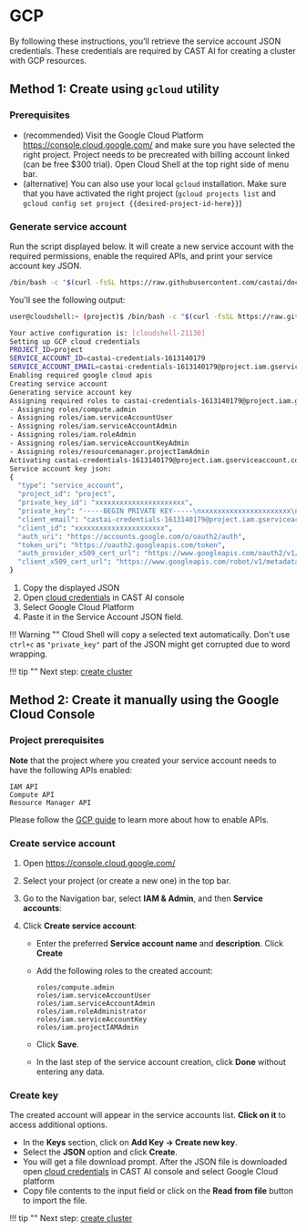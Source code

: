# GCP

By following these instructions, you’ll retrieve the service account JSON credentials. These credentials are required by
CAST AI for creating a cluster with GCP resources.

## Method 1: Create using `gcloud` utility

### Prerequisites

- (recommended) Visit the Google Cloud Platform <https://console.cloud.google.com/> and make sure you have selected the right project. Project needs to be precreated with billing account linked (can be free $300 trial). Open Cloud Shell at the top right side of menu bar.
- (alternative) You can also use your local `gcloud` installation. Make sure that you have activated the right project (`gcloud projects list` and `gcloud config set project {{desired-project-id-here}}`)

### Generate service account

Run the script displayed below. It will create a new service account with the required permissions, enable the required APIs, and print your service account key JSON.

```bash
/bin/bash -c "$(curl -fsSL https://raw.githubusercontent.com/castai/docs/main/docs/getting-started/credentials/configuring-gcp-credentials/script.sh)"
```

You'll see the following output:

```bash
user@cloudshell:~ (project)$ /bin/bash -c "$(curl -fsSL https://raw.githubusercontent.com/castai/docs/main/docs/getting-started/credentials/configuring-gcp-credentials/script.sh)"

Your active configuration is: [cloudshell-21130]
Setting up GCP cloud credentials
PROJECT_ID=project
SERVICE_ACCOUNT_ID=castai-credentials-1613140179
SERVICE_ACCOUNT_EMAIL=castai-credentials-1613140179@project.iam.gserviceaccount.com
Enabling required google cloud apis
Creating service account
Generating service account key
Assigning required roles to castai-credentials-1613140179@project.iam.gserviceaccount.com service account
- Assigning roles/compute.admin
- Assigning roles/iam.serviceAccountUser
- Assigning roles/iam.serviceAccountAdmin
- Assigning roles/iam.roleAdmin
- Assigning roles/iam.serviceAccountKeyAdmin
- Assigning roles/resourcemanager.projectIamAdmin
Activating castai-credentials-1613140179@project.iam.gserviceaccount.com service account
Service account key json:
{
  "type": "service_account",
  "project_id": "project",
  "private_key_id": "xxxxxxxxxxxxxxxxxxxxxx",
  "private_key": "-----BEGIN PRIVATE KEY-----\nxxxxxxxxxxxxxxxxxxxxxx\n-----END PRIVATE KEY-----\n",
  "client_email": "castai-credentials-1613140179@project.iam.gserviceaccount.com",
  "client_id": "xxxxxxxxxxxxxxxxxxxxxx",
  "auth_uri": "https://accounts.google.com/o/oauth2/auth",
  "token_uri": "https://oauth2.googleapis.com/token",
  "auth_provider_x509_cert_url": "https://www.googleapis.com/oauth2/v1/certs",
  "client_x509_cert_url": "https://www.googleapis.com/robot/v1/metadata/x509/castai-credentials-1613140179%40project.iam.gserviceaccount.com"
}
```

1. Copy the displayed JSON
2. Open [cloud credentials](https://console.cast.ai/cloud-credentials) in CAST AI console
3. Select Google Cloud Platform
4. Paste it in the Service Account JSON field.

!!! Warning ""
    Cloud Shell will copy a selected text automatically. Don't use `ctrl+c` as `"private_key"` part of the JSON might get corrupted due to word wrapping.

!!! tip ""
    Next step: [create cluster](../../getting-started/create-cluster.md)

## Method 2: Create it manually using the Google Cloud Console

### Project prerequisites

**Note** that the project where you created your service account needs to have the following APIs enabled:

```
IAM API
Compute API
Resource Manager API
```

Please follow the [GCP guide](https://cloud.google.com/apis/docs/getting-started#enabling_apis) to learn more about how to enable APIs.

### Create service account

1. Open <https://console.cloud.google.com/>

2. Select your project (or create a new one) in the top bar.

3. Go to the Navigation bar, select **IAM & Admin**, and then **Service accounts**:

4. Click **Create service account**:

     - Enter the preferred **Service account name** and **description**. Click **Create**

     - Add the following roles to the created account:

          ```
          roles/compute.admin
          roles/iam.serviceAccountUser
          roles/iam.serviceAccountAdmin
          roles/iam.roleAdministrator
          roles/iam.serviceAccountKey
          roles/iam.projectIAMAdmin
          ```

     - Click **Save**.

     - In the last step of the service account creation, click **Done** without entering any data.

### Create key

The created account will appear in the service accounts list. **Click on it** to access additional options.

- In the **Keys** section, click on **Add Key → Create new key**.
- Select the **JSON** option and click **Create**.
- You will get a file download prompt. After the JSON file is downloaded open [cloud credentials](https://console.cast.ai/cloud-credentials) in CAST AI console and select Google Cloud platform
- Copy file contents to the input field or click on the **Read from file** button to import the file.

!!! tip ""
    Next step: [create cluster](../../getting-started/create-cluster.md)
